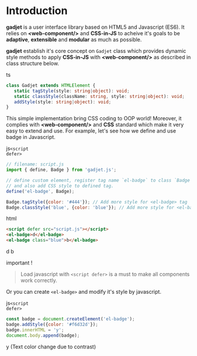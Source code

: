 <h1>Introduction</h1>

**gadjet** is a user interface library based on HTML5
and Javascript (ES6). It relies on **\<web-component/\>**
and **CSS-in-JS** to acheive it's goals to be **adaptive**, **extensible**
and **modular** as much as possible.

**gadjet** establish it's core concept on `Gadjet` class which
provides dynamic style methods to apply **CSS-in-JS** with **\<web-component/>**
as described in class structure below.

<el-tag class="title-block">ts</el-tag>
```ts
class Gadjet extends HTMLElement {
   static tagStyle(style: string|object): void;
   static classStyle(className: string, style: string|object): void;
   addStyle(style: string|object): void;
}
```

This simple implementation bring CSS coding to OOP world! Moreover, it complies
with **\<web-component/>** and **CSS** standard which make it very easy
to extend and use. For example, let's see how we define and use badge in Javascript.

<el-tag class="title-block">js<code>\<script defer></code></el-tag>
```js
// filename: script.js
import { define, Badge } from 'gadjet.js';

// define custom element, register tag name `el-badge` to class `Badge`
// and also add CSS style to defined tag.
define('el-badge', Badge);

Badge.tagStyle({color: '#444'}); // Add more style for <el-badge> tag
Badge.classStyle('blue', {color: 'blue'}); // Add more style for <el-badge class="blue">
```

<el-tag class="title-block">html</el-tag>
```html
<script defer src="script.js"></script>
<el-badge>d</el-badge>
<el-badge class="blue">b</el-badge>
```

<el-badge class="bg-theme-dark">d</el-badge>
<el-badge class="bg-blue">b</el-badge>

<el-tag class="title-blockquote">important !</el-tag> 
> Load javascript with `<script defer>` is a must to make all components work correctly.


Or you can create `<el-badge>` and modify it's style by javascript.

<el-tag class="title-block">js<code>\<script defer></code></el-tag>
```js
const badge = document.createElement('el-badge');
badge.addStyle({color: '#f6d32d'});
badge.innerHTML = 'y';
document.body.append(badge);
```

<el-badge class="bg-yellow">y</el-badge> (Text color change due to contrast)